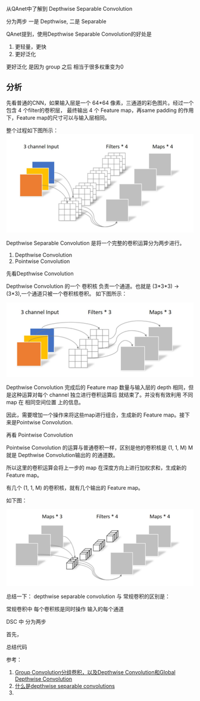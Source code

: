 从QAnet中了解到 Depthwise Separable Convolution

分为两步 一是 Depthwise, 二是 Separable

QAnet提到，使用Depthwise Separable Convolution的好处是
1. 更轻量，更快
2. 更好泛化
   
更好泛化 是因为 group 之后 相当于很多权重变为0

## 分析
先看普通的CNN，如果输入层是一个 64*64 像素，三通道的彩色图片。经过一个包含 4 个filter的卷积层，
最终输出 4 个 Feature map，再same padding 的作用下，Feature map的尺寸可以与输入层相同。

整个过程如下图所示：
![图 5](images/701e95f072112e287bfc08490bddc43736a3cb45236b4ab73b1afc414426a61d.png)  


Depthwise Separable Convolution 是将一个完整的卷积运算分为两步进行。
1. Depthwise Convolution
2. Pointwise Convolution

先看Depthwise Convolution

Depthwise Convolution 的一个 卷积核 负责一个通道。也就是 (3\*3\*3) -> (3*3),一个通道只被一个卷积核卷积。
如下图所示：

![图 6](images/4c232ccb4d8c39b117ef46a696ae3d18e46376e2f40ee8b3d600b404e21e3ccd.png)  


Depthwise Convolution 完成后的 Feature map 数量与输入层的 depth 相同，但是这种运算对每个
channel 独立进行卷积运算后 就结束了。并没有有效利用 不同map 在 相同空间位置 上的信息。

因此，需要增加一个操作来将这些map进行组合，生成新的 Feature map。接下来是Pointwise Convolution.

再看 Pointwise Convolution

Pointwise Convolution 的运算与普通卷积一样，区别是他的卷积核是 (1, 1, M) M就是 Depthwise Convolution输出的
的通道数。

所以这里的卷积运算会将上一步的 map 在深度方向上进行加权求和，生成新的Feature map。

有几个 (1, 1, M) 的卷积核，就有几个输出的 Feature map。

如下图：

![图 7](images/b0b93017b85a53920d017878ac7916ea1b9fc220407d08f44d28797f17d9c8bd.png)  





总结一下：
depthwise separable convolution 与 常规卷积的区别是：

常规卷积中 每个卷积核是同时操作 输入的每个通道

DSC 中 分为两步

首先，






总结代码




参考：
1. [Group Convolution分组卷积，以及Depthwise Convolution和Global Depthwise Convolution](https://www.cnblogs.com/shine-lee/p/10243114.html)
2. [什么是depthwise separable convolutions](https://blog.csdn.net/qq_22764813/article/details/97798978)
3. 